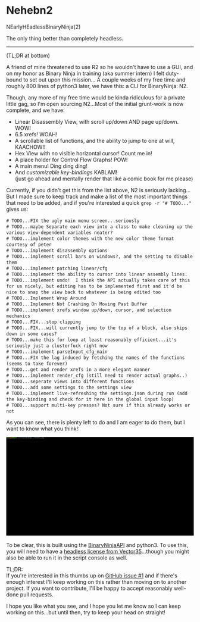 # Nehebn2
NEarlyHEadlessBinaryNinja(2)

The only thing better than completely headless.

---

(TL;DR at bottom)

A friend of mine threatened to use R2 so he wouldn't have to use a GUI, and on my honor as Binary Ninja in training (aka summer intern) I felt duty-bound to set out upon this mission... A couple weeks of my free time and roughly 800 lines of python3 later, we have this: a CLI for BinaryNinja: N2.

Though, any more of my free time would be kinda ridiculous for a private little gag, so I'm open sourcing N2...Most of the initial grunt-work is now complete, and we have:

 - Linear Disassembly View, with scroll up/down AND page up/down. WOW!
 - 6.5 xrefs! WOAH!
 - A scrollable list of functions, and the ability to jump to one at will, KAACHOW!!
 - Hex View with no visible horizontal cursor! Count me in!
 - A place holder for Control Flow Graphs! POW!
 - A main menu! Ding ding ding!
 - And _customizable key-bindings_ KABLAM!  
 (just go ahead and mentally render that like a comic book for me please)

Currently, if you didn't get this from the list above, N2 is seriously lacking... But I made sure to keep track and make a list of the most important things that need to be added, and if you're interested a quick `grep -r "# TODO..."` gives us:

```
# TODO...FIX the ugly main menu screen...seriously
# TODO...maybe Separate each view into a class to make cleaning up the various view-dependent variables neater?
# TODO...implement color themes with the new color theme format courtesy of peter
# TODO...implement disassembly options
# TODO...implement scroll bars on windows?, and the setting to disable them
# TODO...implement patching linear/cfg
# TODO...implement the ability to cursor into linear assembly lines.
# TODO...implement undo!  I think the API actually takes care of this for us nicely, but editing has to be implemented first and it'd be nice to snap the view back to whatever is being edited too
# TODO...Implement Wrap Around
# TODO...Implement Not Crashing On Moving Past Buffer
# TODO...implement xrefs window up/down, cursor, and selection mechanics
# TODO...FIX...stop clipping
# TODO...FIX...will currently jump to the top of a block, also skips down in some cases?
# TODO...make this for loop at least reasonably efficient...it's seriously just a clusterfuck right now
# TODO...implement parseInput_cfg_main
# TODO...FIX the lag induced by fetching the names of the functions (seems to take forever)
# TODO...get and render xrefs in a more elegant manner
# TODO...implement render_cfg (still need to render actual graphs..)
# TODO...seperate views into different functions
# TODO...add some settings to the settings view
# TODO...implement live-refreshing the settings.json during run (add the key-binding and check for it here in the global input loop)
# TODO...support multi-key presses? Not sure if this already works or not
```

As you can see, there is plenty left to do and I am eager to do them, but I want to know what you think!:

![Demo](demo.gif)

To be clear, this is built using the [BinaryNinjaAPI](github.com/Vector35/binaryninja-api) and python3.  To use this, you will need to have a [headless license from Vector35](binary.ninja/purchase/)...though you might also be able to run it in the script console as well.

TL;DR:  
If you're interested in this thumbs up on [GitHub issue #1](github.com/KyleMiles/nehebn2/issues/1) and if there's enough interest I'll keep working on this rather than moving on to another project.  If you want to contribute, I'll be happy to accept reasonably well-done pull requests.

I hope you like what you see, and I hope you let me know so I can keep working on this...but until then, try to keep your head on straight!
